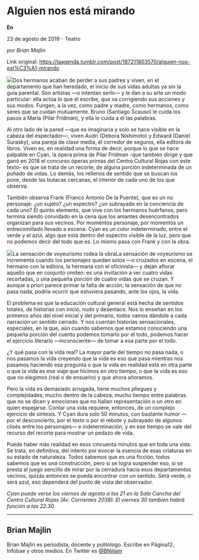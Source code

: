 # Alguien nos está mirando

**En**

23 de agosto de 2019 - Teatro

_por Brian Majlin_

Link original: https://laagenda.tumblr.com/post/187211803570/alguien-nos-est%C3%A1-mirando

![](https://64.media.tumblr.com/34c559b8a72787bf21a419f1aeff53aa/023c7ba6582606b3-1c/s500x750/f7b8f992635f7ccb23d10465faeb2ae4d2bbcba4.jpg)Dos hermanos acaban de perder a sus padres y viven, en el departamento que han heredado, el inicio de sus vidas adultas ya sin la guía parental. Son artistas —o intentan serlo— y le dan a su arte un modo particular: ella actúa lo que él escribe, que va corrigiendo sus acciones y sus modos. Fungen, a la vez, como padre y madre, como hermanos, como seres que se cuidan mutuamente. Bruno (Santiago Scauso) le cuida los pasos a María (Pilar Fridman), y ella le cuida a él las palabras.


Al otro lado de la pared —que es imaginaria y solo se hace visible en la cabeza del espectador—, viven Audri (Debora Nishimoto) y Edward (Daniel Surasky), una pareja de clase media, él corredor de seguros, ella editora de libros. Viven es, en realidad una forma de decir, porque lo que se hace palpable en Cyan, la ópera prima de Pilar Fridman -que también dirige y que ganó en 2018 el concurso óperas primas del Centro Cultural Rojas con este texto- es que se trata de un recorte, de alguna porción indeterminada de un puñado de vidas. Lo demás, los rellenos de sentido que se buscan los pone, desde las butacas cercanas, el interior de cada uno de los que observa. 


También observa Frank (Franco Antonio De la Puente), que es un no personaje: ¿un sujeto? ¿un espectro? ¿un subrayado en la conciencia de cada uno? El quinto elemento, que vive con los hermanos huérfanos, pero termina siendo convidado en la cena que los amantes desencontrados organizan para sus vecinos. Por momentos personaje, por momentos un entrecomillado llevado a escena. Cyan es un color indeterminado, entre el verde y el azul, algo que está dentro del espectro visible de la luz, pero que no podemos decir del todo que es. Lo mismo pasa con Frank y con la obra. 


![](https://64.media.tumblr.com/34c559b8a72787bf21a419f1aeff53aa/023c7ba6582606b3-1c/s500x750/f7b8f992635f7ccb23d10465faeb2ae4d2bbcba4.jpg)La sensación de voyeurismo rodea la obraLa sensación de voyeurismo se incrementa cuando los personajes quedan solos —o cruzados en escena, el hermano con la editora, la hermana con el oficinista— y dejan aflorar aquello que en conjunto omiten: es una invitación a ver cuatro vidas recortadas, o una pequeña porción de cuatro vidas que se cruzan. Y aunque a priori parece primar la falta de acción, la sensación de que no pasa nada, podría ocurrir que estuviera pasando, ante los ojos, la vida. 


El problema es que la educación cultural general está hecha de sentidos totales, de historias con inicio, nudo y desenlace. Nos lo enseñan en los primeros años del nivel inicial y del primario, todos vamos dándole a cada narración un sentido cerrado. Y nos cuentan historias sensacionales, especiales, en la que, aún cuando sabemos que estamos conociendo una pequeña porción del cuento podemos tomarlo por el todo, podemos hacer el ejercicio literario —inconsciente— de tomar a esa parte por el todo. 


¿Y qué pasa con la vida real? La mayor parte del tiempo no pasa nada, o nos pasamos la vida creyendo que la vida es eso que pasa mientras nos pasamos haciendo esa pregunta o que la vida en realidad está en otra parte o que la vida es ese viaje que hicimos en otro tiempo, o que la vida es eso que no elegimos (real o de ensueño) y que ahora añoramos. 


Pero la vida es demasiado arrugada, tiene muchos pliegues y complejidades, mucho dentro de la cabeza, mucho tiempo entre palabras que no se dicen y emociones que no hallan representación o un otro en quien espejarse. Contar una vida requiere, entonces, de un complejo ejercicio de síntesis. Y Cyan dura solo 50 minutos, con bastante humor —por el desconcierto, por el texto o por el rebote y subrayado de algunos clisés entre los personajes— e indeterminación, y en ese tiempo se vale del recurso del recorte para mostrar un pedazo de vida. 


Puede haber más realidad en esos cincuenta minutos que en toda una vida. Se trata, en definitiva, del intento por evocar la esencia de esas criaturas en su estado de naturaleza. Todos sabemos que es una ficción, todos sabemos que es una construcción, pero si se logra suspender eso, si se presta al juego sencillo de mirar por la cerradura hacia esos departamentos vecinos, quizás entonces se pueda encontrar con un sentido. Será verde, o será azul, eso dependerá del punto de vista del observador. 


  
  
*Cyan puede verse los viernes de agosto a las 21 en la Sala Cancha del Centro Cultural Rojas (Av. Corrientes 2038). El viernes 30 también habrá función a las 22.30.*



---

 Brian Majlin
-------------

 Brian Majlin es periodista, docente y politólogo. Escribe en Página12, Infobae y otros medios. En Twitter es [@BNiljam](https://twitter.com/BNiljam) 

